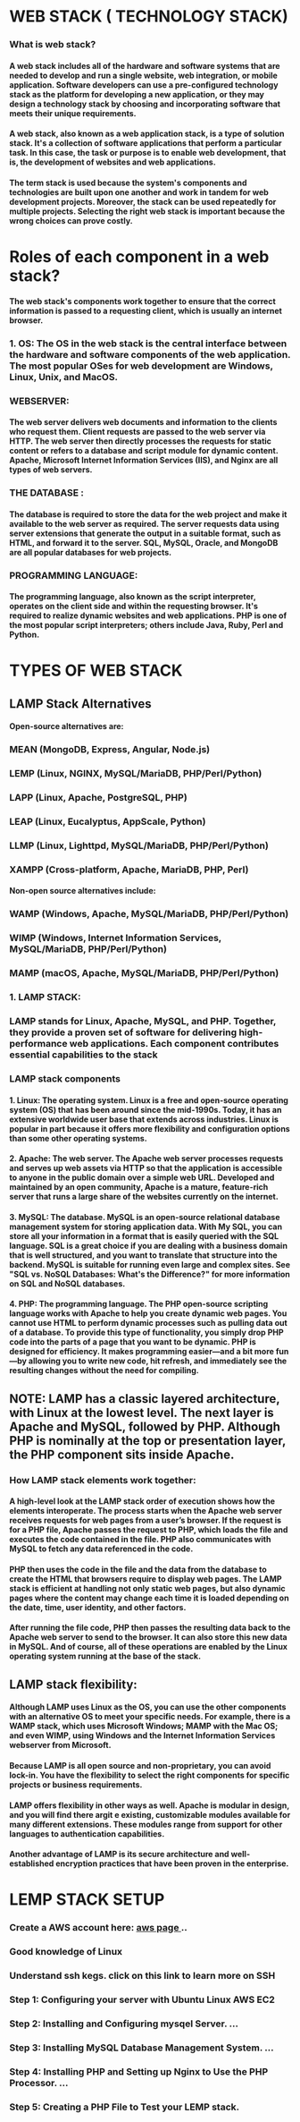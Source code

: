 
# WEB STACK ( TECHNOLOGY STACK)

### What is web stack?

#### A web stack includes all of the hardware and software systems that are needed to develop and run a single website, web integration, or mobile application. Software developers can use a pre-configured technology stack as the platform for developing a new application, or they may design a technology stack by choosing and incorporating software that meets their unique requirements.

#### A web stack, also known as a web application stack, is a type of solution stack. It's a collection of software applications that perform a particular task. In this case, the task or purpose is to enable web development, that is, the development of websites and web applications.

#### The term stack is used because the system's components and technologies are built upon one another and work in tandem for web development projects. Moreover, the stack can be used repeatedly for multiple projects. Selecting the right web stack is important because the wrong choices can prove costly.

#  Roles of each component in a web stack? 

#### The web stack's components work together to ensure that the correct information is passed to a requesting client, which is usually an internet browser. 

### 1. OS: The OS in the web stack is the central interface between the hardware and software components of the web application. The most popular OSes for web development are Windows, Linux, Unix, and MacOS.

### WEBSERVER: 

#### The web server delivers web documents and information to the clients who request them. Client requests are passed to the web server via HTTP. The web server then directly processes the requests for static content or refers to a database and script module for dynamic content. Apache, Microsoft Internet Information Services (IIS), and Nginx are all types of web servers.

### THE DATABASE :

#### The database is required to store the data for the web project and make it available to the web server as required. The server requests data using server extensions that generate the output in a suitable format, such as HTML, and forward it to the server. SQL, MySQL, Oracle, and MongoDB are all popular databases for web projects.

### PROGRAMMING LANGUAGE:

#### The programming language, also known as the script interpreter, operates on the client side and within the requesting browser. It's required to realize dynamic websites and web applications. PHP is one of the most popular script interpreters; others include Java, Ruby, Perl and Python.

# TYPES  OF WEB STACK

## LAMP Stack Alternatives

#### Open-source alternatives are:

### MEAN (MongoDB, Express, Angular, Node.js)

### LEMP (Linux, NGINX, MySQL/MariaDB, PHP/Perl/Python)

### LAPP (Linux, Apache, PostgreSQL, PHP)

### LEAP (Linux, Eucalyptus, AppScale, Python)

### LLMP (Linux, Lighttpd, MySQL/MariaDB, PHP/Perl/Python)

### XAMPP (Cross-platform, Apache, MariaDB, PHP, Perl)

#### Non-open source alternatives include:

### WAMP (Windows, Apache, MySQL/MariaDB, PHP/Perl/Python)

### WIMP (Windows, Internet Information Services, MySQL/MariaDB, PHP/Perl/Python)

### MAMP (macOS, Apache, MySQL/MariaDB, PHP/Perl/Python)


### 1. LAMP STACK:

### LAMP stands for Linux, Apache, MySQL, and PHP. Together, they provide a proven set of software for delivering high-performance web applications. Each component contributes essential capabilities to the stack

### LAMP stack components

#### 1. Linux: The operating system. Linux is a free and open-source operating system (OS) that has been around since the mid-1990s. Today, it has an extensive worldwide user base that extends across industries. Linux is popular in part because it offers more flexibility and configuration options than some other operating systems.

#### 2. Apache: The web server. The Apache web server processes requests and serves up web assets via HTTP so that the application is accessible to anyone in the public domain over a simple web URL. Developed and maintained by an open community, Apache is a mature, feature-rich server that runs a large share of the websites currently on the internet. 

#### 3. MySQL: The database. MySQL is an open-source relational database management system for storing application data. With My SQL, you can store all your information in a format that is easily queried with the SQL language. SQL is a great choice if you are dealing with a business domain that is well structured, and you want to translate that structure into the backend. MySQL is suitable for running even large and complex sites. See "SQL vs. NoSQL Databases: What's the Difference?" for more information on SQL and NoSQL databases.

#### 4. PHP: The programming language. The PHP open-source scripting language works with Apache to help you create dynamic web pages. You cannot use HTML to perform dynamic processes such as pulling data out of a database. To provide this type of functionality, you simply drop PHP code into the parts of a page that you want to be dynamic. PHP is designed for efficiency. It makes programming easier—and a bit more fun—by allowing you to write new code, hit refresh, and immediately see the resulting changes without the need for compiling.

## NOTE: LAMP has a classic layered architecture, with Linux at the lowest level. The next layer is Apache and MySQL, followed by PHP. Although PHP is nominally at the top or presentation layer, the PHP component sits inside Apache.

### How LAMP stack elements work together:

#### A high-level look at the LAMP stack order of execution shows how the elements interoperate. The process starts when the Apache web server receives requests for web pages from a user’s browser. If the request is for a PHP file, Apache passes the request to PHP, which loads the file and executes the code contained in the file. PHP also communicates with MySQL to fetch any data referenced in the code. 

#### PHP then uses the code in the file and the data from the database to create the HTML that browsers require to display web pages. The LAMP stack is efficient at handling not only static web pages, but also dynamic pages where the content may change each time it is loaded depending on the date, time, user identity, and other factors. 

#### After running the file code, PHP then passes the resulting data back to the Apache web server to send to the browser. It can also store this new data in MySQL. And of course, all of these operations are enabled by the Linux operating system running at the base of the stack.

## LAMP stack flexibility:

#### Although LAMP uses Linux as the OS, you can use the other components with an alternative OS to meet your specific needs. For example, there is a WAMP stack, which uses Microsoft Windows; MAMP with the Mac OS; and even WIMP, using Windows and the Internet Information Services webserver from Microsoft. 

#### Because LAMP is all open source and non-proprietary, you can avoid lock-in. You have the flexibility to select the right components for specific projects or business requirements.

#### LAMP offers flexibility in other ways as well. Apache is modular in design, and you will find there argit e existing, customizable modules available for many different extensions. These modules range from support for other languages to authentication capabilities. 

#### Another advantage of LAMP is its secure architecture and well-established encryption practices that have been proven in the enterprise.

# LEMP STACK SETUP

### Create a AWS account here: [aws page ](https://aws.amazon.com>account.sign-up/)..

### Good knowledge of Linux

### Understand ssh kegs. click on this link to learn more on SSH

### Step 1: Configuring your server with Ubuntu Linux AWS EC2 

### Step 2: Installing and Configuring mysqel Server. ...

### Step 3: Installing MySQL Database Management System. ...

### Step 4: Installing PHP and Setting up Nginx to Use the PHP Processor. ...

### Step 5: Creating a PHP File to Test your LEMP stack.














